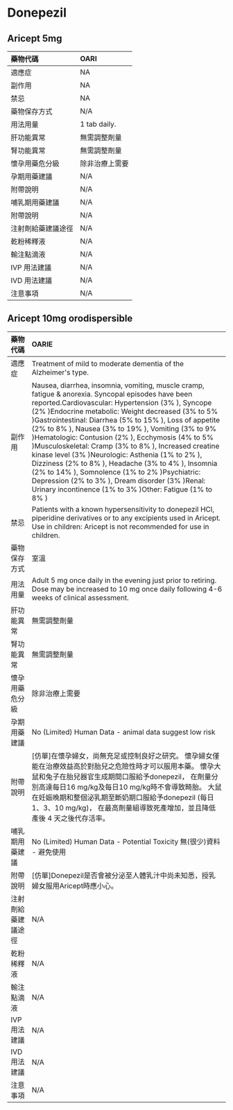 # Donepezil

## Aricept 5mg

| 藥物代碼 | OARI |
| :--- | :--- |
| 適應症 | NA |
| 副作用 | NA |
| 禁忌 | NA |
| 藥物保存方式 | N/A |
| 用法用量 | 1 tab daily. |
| 肝功能異常 | 無需調整劑量 |
| 腎功能異常 | 無需調整劑量 |
| 懷孕用藥危分級 | 除非治療上需要 |
| 孕期用藥建議 | N/A |
| 附帶說明 | N/A |
| 哺乳期用藥建議 | N/A |
| 附帶說明 | N/A |
| 注射劑給藥建議途徑 | N/A |
| 乾粉稀釋液 | N/A |
| 輸注點滴液 | N/A |
| IVP 用法建議 | N/A |
| IVD 用法建議 | N/A |
| 注意事項 | N/A |

## Aricept 10mg orodispersible

| 藥物代碼 | OARIE |
| :--- | :--- |
| 適應症 | Treatment of mild to moderate dementia of the Alzheimer's type. |
| 副作用 | Nausea, diarrhea, insomnia, vomiting, muscle cramp, fatigue & anorexia. Syncopal episodes have been reported.Cardiovascular: Hypertension \(3% \), Syncope \(2% \)Endocrine metabolic: Weight decreased \(3% to 5% \)Gastrointestinal: Diarrhea \(5% to 15% \), Loss of appetite \(2% to 8% \), Nausea \(3% to 19% \), Vomiting \(3% to 9% \)Hematologic: Contusion \(2% \), Ecchymosis \(4% to 5% \)Musculoskeletal: Cramp \(3% to 8% \), Increased creatine kinase level \(3% \)Neurologic: Asthenia \(1% to 2% \), Dizziness \(2% to 8% \), Headache \(3% to 4% \), Insomnia \(2% to 14% \), Somnolence \(1% to 2% \)Psychiatric: Depression \(2% to 3% \), Dream disorder \(3% \)Renal: Urinary incontinence \(1% to 3% \)Other: Fatigue \(1% to 8% \) |
| 禁忌 | Patients with a known hypersensitivity to donepezil HCl, piperidine derivatives or to any excipients used in Aricept. Use in children: Aricept is not recommended for use in children. |
| 藥物保存方式 | 室溫 |
| 用法用量 | Adult 5 mg once daily in the evening just prior to retiring. Dose may be increased to 10 mg once daily following 4-6 weeks of clinical assessment. |
| 肝功能異常 | 無需調整劑量 |
| 腎功能異常 | 無需調整劑量 |
| 懷孕用藥危分級 | 除非治療上需要 |
| 孕期用藥建議 | No \(Limited\) Human Data - animal data suggest low risk |
| 附帶說明 | \[仿單\]在懷孕婦女，尚無充足或控制良好之研究。 懷孕婦女僅能在治療效益高於對胎兒之危險性時才可以服用本藥。 懷孕大鼠和兔子在胎兒器官生成期間口服給予donepezil， 在劑量分別高達每日16 mg/kg及每日10 mg/kg時不會導致畸胎。 大鼠在妊娠晚期和整個泌乳期至斷奶期口服給予donepezil \(每日1、3、10 mg/kg\)， 在最高劑量組導致死產增加，並且降低產後 4 天之後代存活率。 |
| 哺乳期用藥建議 | No \(Limited\) Human Data - Potential Toxicity 無\(很少\)資料 - 避免使用 |
| 附帶說明 | \[仿單\]Donepezil是否會被分泌至人體乳汁中尚未知悉，授乳婦女服用Aricept時應小心。 |
| 注射劑給藥建議途徑 | N/A |
| 乾粉稀釋液 | N/A |
| 輸注點滴液 | N/A |
| IVP 用法建議 | N/A |
| IVD 用法建議 | N/A |
| 注意事項 | N/A |

